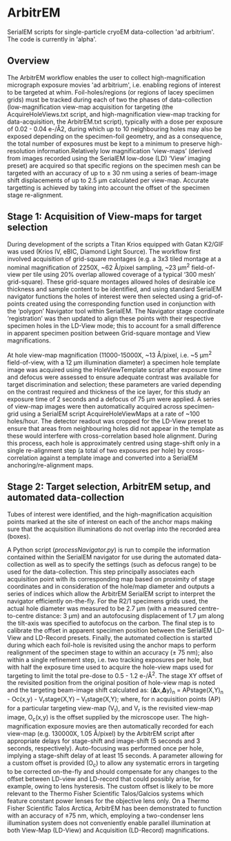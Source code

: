 # ArbitrEM
SerialEM scripts for single-particle cryoEM data-collection 'ad arbitrium'. The code is currently in 'alpha'.

## Overview
The ArbitrEM workflow enables the user to collect high-magnification micrograph exposure movies 'ad arbitrium', i.e. enabling regions of interest to be targeted at whim. Foil-holes/regions (or regions of lacey speciimen grids) must be tracked during each of two the phases of data-collection (low-magnification view-map acquisition for targeting (the AcquireHoleViews.txt script, and high-magnification view-map tracking for data-acquisition, the ArbitrEM.txt script), typically with a dose per exposure of 0.02 - 0.04 e-/Å2, during which up to 10 neighbouring holes may also be exposed depending on the specimen-foil geometry, and as a consequence, the total number of exposures must be kept to a minimum to preserve high-resolution information.Relatively low magnification ‘view-maps’ (derived from images recorded using the SerialEM low-dose (LD) ‘View’ imaging preset) are acquired so that specific regions on the specimen mesh can be targeted with an accuracy of up to ± 30 nm using a series of beam-image shift displacements of up to 2.5 µm calculated per view-map. Accurate targetting is achieved by taking into account the offset of the specimen stage re-alignment. 

## Stage 1: Acquisition of View-maps for target selection
During development of the scripts a Titan Krios equipped with Gatan K2/GIF was used (Krios IV, eBIC, Diamond Light Source). The workflow first involved acquisition of grid-square montages (e.g. a 3x3 tiled montage at a nominal magnification of 2250X, ~62 Å/pixel sampling, ~23 µm<sup>2</sup> field-of-view per tile using 20% overlap allowed coverage of a typical ‘300 mesh’ grid-square). These grid-square montages allowed holes of desirable ice thickness and sample content to be identified, and using standard SerialEM navigator functions the holes of interest were then selected using a grid-of-points created using the corresponding function used in conjunction with the ‘polygon’ Navigator tool within SerialEM. The Navigator stage coordinate ‘registration’ was then updated to align these points with their respective specimen holes in the LD-View mode; this to account for a small difference in apparent specimen position between Grid-square montage and View magnifications. 

At hole view-map magnification (11000-15000X, ~13 Å/pixel, i.e. ~5 µm<sup>2</sup> field-of-view, with a 12 µm illumination diameter) a specimen hole template image was acquired using the HoleViewTemplate script after exposure time and defocus were assessed to ensure adequate contrast was available for target discrimination and selection; these parameters are varied depending on the contrast required and thickness of the ice layer, for this study an exposure time of 2 seconds and a defocus of 75 µm were applied. A series of view-map images were then automatically acquired across specimen-grid using a SerialEM script AcquireHoleViewMaps at a rate of ~100 holes/hour. The detector readout was cropped for the LD-View preset to ensure that areas from neighbouring holes did not appear in the template as these would interfere with cross-correlation based hole alignment. During this process, each hole is approximately centred using stage-shift only in a single re-alignment step (a total of two exposures per hole) by cross-correlation against a template image and converted into a SerialEM anchoring/re-alignment maps. 

## Stage 2: Target selection, ArbitrEM setup, and automated data-collection

Tubes of interest were identified, and the high-magnification acquisition points marked at the site of interest on each of the anchor maps making sure that the acquisition illuminations do not overlap into the recorded area (boxes). 

A Python script (*processNavigator.py*) is run to compile the information contained within the SerialEM navigator for use during the automated data-collection as well as to specify the settings (such as defocus range) to be used for the data-collection. This step principally associates each acquisition point with its corresponding map based on proximity of stage coordinates and in consideration of the hole/map diameter and outputs a series of indices which allow the ArbitrEM SerialEM script to interpret the navigator efficiently on-the-fly. For the R2/1 specimens grids used, the actual hole diameter was measured to be 2.7 µm (with a measured centre-to-centre distance: 3 µm) and an autofocusing displacement of 1.7 µm along the tilt-axis was specified to autofocus on the carbon. The final step is to calibrate the offset in apparent specimen position between the SerialEM LD-View and LD-Record presets. Finally, the automated collection is started during which each foil-hole is revisited using the anchor maps to perform realignment of the specimen stage to within an accuracy (± 75 nm); also within a single refinement step, i.e. two tracking exposures per hole, but with half the exposure time used to acquire the hole-view maps used for targeting to limit the total pre-dose to 0.5 - 1.2 e-/Å<sup>2</sup>.  The stage XY offset of the revisited position from the original position of hole-view map is noted and the targeting beam-image shift calculated as: (𝚫x,𝚫y)<sub>n</sub> = APstage(X,Y)<sub>n</sub>  - Oc(x,y) - V<sub>r</sub>stage(X,Y) – V<sub>t</sub>stage(X,Y); where, for n acquisition points (AP) for a particular targeting view-map (V<sub>t</sub>), and V<sub>r</sub> is the revisited view-map image, O<sub>c</sub>(x,y) is the offset supplied by the microscope user. The high-magnification exposure movies are then automatically recorded for each view-map (e.g. 130000X, 1.05 Å/pixel) by the ArbitrEM script after appropriate delays for stage-shift and image-shift (5 seconds and 3 seconds, respectively). Auto-focusing was performed once per hole, implying a stage-shift delay of at least 15 seconds. A parameter allowing for a custom offset is provided (O<sub>c</sub>) to allow any systematic errors in targeting to be corrected on-the-fly and should compensate for any changes to the offset between LD-view and LD-record that could possibly arise, for example, owing to lens hysteresis. The custom offset is likely to be more relevant to the Thermo Fisher Scientific Talos/Galcios systems which feature constant power lenses for the objective lens only. On a Thermo Fisher Scientific Talos Arctica, ArbitrEM has been demonstrated to function with an accuracy of ±75 nm, which, employing a two-condenser lens illumination system does not conveniently enable parallel illumination at both View-Map (LD-View) and Acquisition (LD-Record) magnifications. 



